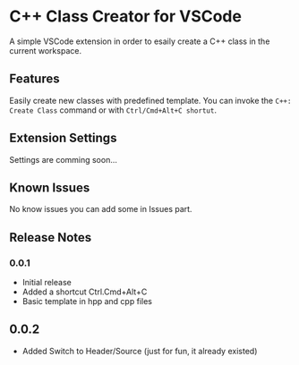 # C++ Class Creator for VSCode

A simple VSCode extension in order to esaily create a C++ class in the current workspace.

## Features

Easily create new classes with predefined template.
You can invoke the `C++: Create Class` command or with `Ctrl/Cmd+Alt+C shortut`.

## Extension Settings

Settings are comming soon...

## Known Issues

No know issues you can add some in Issues part.

## Release Notes

### 0.0.1

- Initial release
- Added a shortcut Ctrl.Cmd+Alt+C
- Basic template in hpp and cpp files

## 0.0.2

- Added Switch to Header/Source (just for fun, it already existed)
